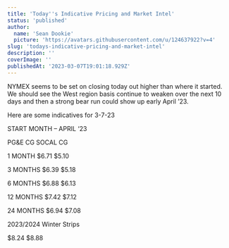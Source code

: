 ```yaml
---
title: 'Today''s Indicative Pricing and Market Intel'
status: 'published'
author:
  name: 'Sean Dookie'
  picture: 'https://avatars.githubusercontent.com/u/124637922?v=4'
slug: 'todays-indicative-pricing-and-market-intel'
description: ''
coverImage: ''
publishedAt: '2023-03-07T19:01:18.929Z'
---
```


NYMEX seems to be set on closing today out higher than where it started. We should see the West region basis continue to weaken over the next 10 days and then a strong bear run could show up early April ’23.

Here are some indicatives for 3-7-23

START MONTH – APRIL ‘23

PG&E CG SOCAL CG

1 MONTH $6.71 $5.10

3 MONTHS $6.39 $5.18

6 MONTHS $6.88 $6.13

12 MONTHS $7.42 $7.12

24 MONTHS $6.94 $7.08

2023/2024 Winter Strips

$8.24 $8.88

